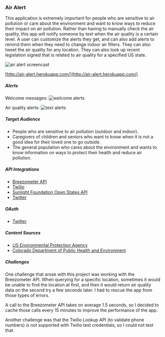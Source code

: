 ### Air Alert

This application is extremely important for people who are sensitive to air pollution or care about the environment and want to know ways to reduce their impact on air pollution. Rather than having to manually check the air quality, this app will notify someone by text when the air quality is a certain level. A user can customize the alerts they get, and can also add alerts to remind them when they need to change indoor air filters. They can also tweet the air quality for any location. They can also look up recent legislation signed that is related to air quality for a specified US state.

![air alert screencast](http://g.recordit.co/xRsLVuYdge.gif)

[http://air-alert.herokuapp.com/](http://air-alert.herokuapp.com/)

##### Alerts

Welcome messages:
![welcome alerts](https://cloud.githubusercontent.com/assets/11467561/13793933/08c52e68-eabf-11e5-894f-6237d11da731.png)

Air quality alerts:
![text alerts](https://cloud.githubusercontent.com/assets/11467561/13793969/316598e4-eabf-11e5-99a3-d59fa1801c89.png)

##### Target Audience

* People who are sensitive to air pollution (outdoor and indoor).
* Caregivers of children and seniors who want to know when it is not a good idea for their loved one to go outside.
* The general population who cares about the environment and wants to know information on ways to protect their health and reduce air pollution.

##### API Integrations

* [Breezometer API](https://breezometer.com/api/)
* [Twilio](https://www.twilio.com/)
* [Sunlight Foundation Open States API](http://sunlightlabs.github.io/openstates-api/)
* [Twitter](https://dev.twitter.com/rest/public)

##### OAuth

* [Twitter](https://dev.twitter.com/oauth/overview/introduction)

##### Content Sources

* [US Environmental Protection Agency](https://www.epa.gov/learn-issues/learn-about-air)
* [Colorado Department of Public Health and Environment](http://www.colorado.gov/airquality/default.aspx)

##### Challenges

One challenge that arose with this project was working with the Breezometer API. When querying for a specific location, sometimes it would be unable to find the location at first, and then it would return air quality data on the second try a few seconds later. I had to rescue the app from those types of errors.

A call to the Breezometer API takes on average 1.5 seconds, so I decided to cache those calls every 15 minutes to improve the performance of the app.

Another challenge was that the Twilio Lookup API (to validate phone numbers) is not supported with Twilio test credentials, so I could not test that.
